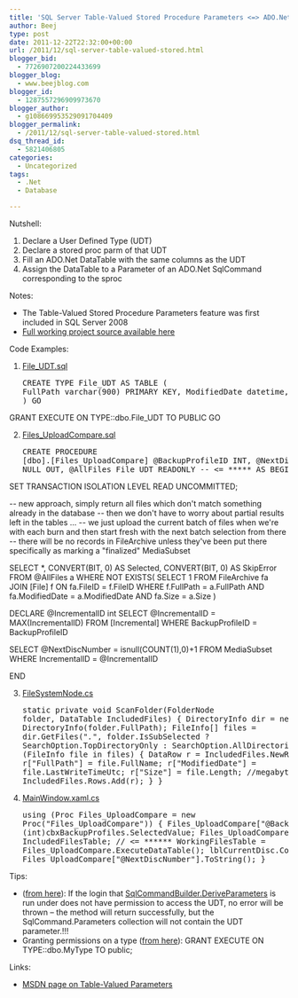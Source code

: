 ```yaml
---
title: 'SQL Server Table-Valued Stored Procedure Parameters <=> ADO.Net'
author: Beej
type: post
date: 2011-12-22T22:32:00+00:00
url: /2011/12/sql-server-table-valued-stored.html
blogger_bid:
  - 7726907200224433699
blogger_blog:
  - www.beejblog.com
blogger_id:
  - 1287557296909973670
blogger_author:
  - g108669953529091704409
blogger_permalink:
  - /2011/12/sql-server-table-valued-stored.html
dsq_thread_id:
  - 5821406805
categories:
  - Uncategorized
tags:
  - .Net
  - Database

---
```

Nutshell: 

  1. Declare a User Defined Type (UDT) 
  2. Declare a stored proc parm of that UDT 
  3. Fill an ADO.Net DataTable with the same columns as the UDT 
  4. Assign the DataTable to a Parameter of an ADO.Net SqlCommand corresponding to the sproc 

Notes: 

  * The Table-Valued Stored Procedure Parameters feature was first included in SQL Server 2008 
  * <a href="http://code.google.com/p/yasbe/source/browse/trunk/#trunk" target="_blank">Full working project source available here</a> 

Code Examples:

  1. <a href="http://code.google.com/p/yasbe/source/browse/trunk/DB/DBobj/File_UDT.sql" target="_blank">File_UDT.sql</a> <pre class="prettyprint lang-sql">CREATE TYPE File_UDT AS TABLE
(
  FullPath varchar(900) PRIMARY KEY, 
  ModifiedDate datetime, 
  [Size] bigint
)
GO

GRANT EXECUTE ON TYPE::dbo.File_UDT TO PUBLIC
GO</pre>

  2. <a href="http://code.google.com/p/yasbe/source/browse/trunk/DB/DBobj/Files_UploadCompare.sql" target="_blank">Files_UploadCompare.sql</a> <pre class="prettyprint lang-sql">CREATE PROCEDURE [dbo].[Files_UploadCompare]
@BackupProfileID INT,
@NextDiscNumber INT = NULL OUT,
@AllFiles File_UDT READONLY -- <= *****
AS BEGIN
        
SET TRANSACTION ISOLATION LEVEL READ UNCOMMITTED;

-- new approach, simply return all files which don't match something already in the database 
-- then we don't have to worry about partial results left in the tables ... 
-- we just upload the current batch of files when we're with each burn and then start fresh with the next batch selection from there
-- there will be no records in FileArchive unless they've been put there specifically as marking a "finalized" MediaSubset

SELECT *,
  CONVERT(BIT, 0) AS Selected,
  CONVERT(BIT, 0) AS SkipError
FROM @AllFiles a
WHERE NOT EXISTS(
  SELECT 1
  FROM FileArchive fa
  JOIN [File] f ON fa.FileID = f.FileID
  WHERE f.FullPath = a.FullPath AND fa.ModifiedDate = a.ModifiedDate AND fa.Size = a.Size
)

DECLARE @IncrementalID int
SELECT @IncrementalID = MAX(IncrementalID) FROM [Incremental] WHERE BackupProfileID = BackupProfileID

SELECT @NextDiscNumber = isnull(COUNT(1),0)+1 FROM MediaSubset WHERE IncrementalID = @IncrementalID

END
</pre>

  3. <a href="https://code.google.com/p/yasbe/source/browse/trunk/App/FileSystemNode.cs" target="_blank">FileSystemNode.cs</a> <pre class="prettyprint">static private void ScanFolder(FolderNode folder, DataTable IncludedFiles)
{
  DirectoryInfo dir = new DirectoryInfo(folder.FullPath);
  FileInfo[] files = dir.GetFiles("*.*", folder.IsSubSelected ? SearchOption.TopDirectoryOnly : SearchOption.AllDirectories);
  foreach (FileInfo file in files)
  {
    DataRow r = IncludedFiles.NewRow();
    r["FullPath"] = file.FullName;
    r["ModifiedDate"] = file.LastWriteTimeUtc;
    r["Size"] = file.Length; //megabytes
    IncludedFiles.Rows.Add(r);
  }
}  
</pre>

  4. <a href="http://code.google.com/p/yasbe/source/browse/trunk/App/MainWindow.xaml.cs" target="_blank">MainWindow.xaml.cs</a> <pre class="prettyprint">using (Proc Files_UploadCompare = new Proc("Files_UploadCompare"))
{
  Files_UploadCompare["@BackupProfileID"] = (int)cbxBackupProfiles.SelectedValue;
  Files_UploadCompare["@AllFiles"] = IncludedFilesTable; // <= ******
  WorkingFilesTable = Files_UploadCompare.ExecuteDataTable();
  lblCurrentDisc.Content = Files_UploadCompare["@NextDiscNumber"].ToString();
}</pre>

Tips: 

  * (<a href="http://msdn.microsoft.com/en-us/library/system.data.sqlclient.sqlcommandbuilder.deriveparameters.aspx#3" target="_blank">from here</a>): If the login that <a href="http://msdn.microsoft.com/en-us/library/system.data.sqlclient.sqlcommandbuilder.deriveparameters(v=vs.110).aspx" target="_blank">SqlCommandBuilder.DeriveParameters</a> is run under does not have permission to access the UDT, no error will be thrown &#8211; the method will return successfully, but the SqlCommand.Parameters collection will not contain the UDT parameter.!!! 
  * Granting permissions on a type (<a href="http://www.sqlteam.com/article/sql-server-2008-table-valued-parameters" target="_blank">from here</a>): GRANT EXECUTE ON TYPE::dbo.MyType TO public; 

Links: 

  * <a href="http://msdn.microsoft.com/en-us/library/bb510489.aspx" target="_blank">MSDN page on Table-Valued Parameters</a>